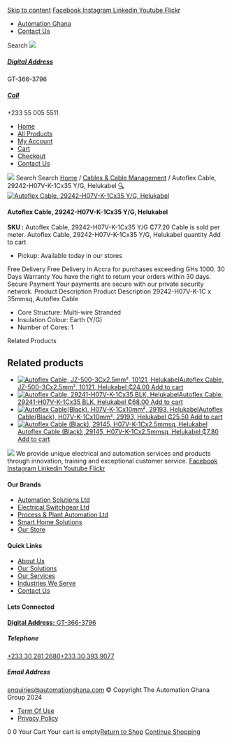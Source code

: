 [Skip to content](https://store.automationghana.com/product/autoflex-cable-29242-h07v-k-1cx35-y-g-helukabel/#content)
[ Facebook ](https://www.facebook.com/automationgh/) [ Instagram ](https://www.instagram.com/automationgh/) [ Linkedin ](https://www.linkedin.com/company/the-automation-ghana-limited/) [ Youtube ](https://www.youtube.com/channel/UCurrRDUSm5oIW39VXjn1u0w) [ Flickr ](https://www.flickr.com/photos/181794037@N07/)
  * [ Automation Ghana ](https://automationghana.com)
  * [ Contact Us ](https://store.automationghana.com/contact/)


Search
[ ![](https://store.automationghana.com/wp-content/uploads/2024/04/Website-TAGG-Logo-BLUE.png) ](https://store.automationghana.com/)
[ ](https://maps.app.goo.gl/m4xeaagWCNbLk4jM6)
#####  [ Digital Address ](https://maps.app.goo.gl/m4xeaagWCNbLk4jM6)
GT-366-3796 
[ ](tel:+233550055511)
#####  [ Call ](tel:+233550055511)
+233 55 005 5511 
  * [Home](https://store.automationghana.com/)
  * [All Products](https://store.automationghana.com/shop/)
  * [My Account](https://store.automationghana.com/my-account/)
  * [Cart](https://store.automationghana.com/cart/)
  * [Checkout](https://store.automationghana.com/checkout/)
  * [Contact Us](https://store.automationghana.com/contact/)


[![](https://store.automationghana.com/wp-content/uploads/2024/04/AutomationGhana_logo_white.png)](https://store.automationghana.com)
Search
Search
[Home](https://store.automationghana.com) / [Cables & Cable Management](https://store.automationghana.com/product-category/cables-cable-management/) / Autoflex Cable, 29242-H07V-K-1Cx35 Y/G, Helukabel
[🔍](https://store.automationghana.com/product/autoflex-cable-29242-h07v-k-1cx35-y-g-helukabel/)
[![Autoflex Cable, 29242-H07V-K-1Cx35 Y/G, Helukabel](https://store.automationghana.com/wp-content/uploads/2019/12/CABLES-2.jpg)](https://store.automationghana.com/wp-content/uploads/2019/12/CABLES-2.jpg)
####  Autoflex Cable, 29242-H07V-K-1Cx35 Y/G, Helukabel 
**SKU :** Autoflex Cable, 29242-H07V-K-1Cx35 Y/G 
₵77.20
Cable is sold per meter.
Autoflex Cable, 29242-H07V-K-1Cx35 Y/G, Helukabel quantity
Add to cart
  * Pickup: Available today in our stores


Free Delivery 
Free Delivery in Accra for purchases exceeding GHs 1000. 
30 Days Warranty 
You have the right to return your orders within 30 days. 
Secure Payment 
Your payments are secure with our private security network. 
Product Description
Product Description
29242-H07V-K-1C x 35mmsq, Autoflex Cable 
  * Core Structure: Multi-wire Stranded
  * Insulation Colour: Earth (Y/G)
  * Number of Cores: 1


Related Products 
## Related products
  * [![Autoflex Cable, JZ-500-3Cx2.5mm², 10121, Helukabel](https://store.automationghana.com/wp-content/uploads/2020/04/Autoflex-3g15-300x300.png)Autoflex Cable, JZ-500-3Cx2.5mm², 10121, Helukabel ₵24.00 ](https://store.automationghana.com/product/autoflex-cable-10121-jz-500-3cx2-5-helukabel/)
[Add to cart](https://store.automationghana.com/product/autoflex-cable-29242-h07v-k-1cx35-y-g-helukabel/?add-to-cart=1484)
  * [![Autoflex Cable, 29241-H07V-K-1Cx35 BLK, Helukabel](https://store.automationghana.com/wp-content/uploads/2019/12/CABLES-3-300x300.jpg)Autoflex Cable, 29241-H07V-K-1Cx35 BLK, Helukabel ₵68.00 ](https://store.automationghana.com/product/autoflex-cable-29241-h07v-k-1cx35-blk-helukabel/)
[Add to cart](https://store.automationghana.com/product/autoflex-cable-29242-h07v-k-1cx35-y-g-helukabel/?add-to-cart=1482)
  * [![Autoflex Cable\(Black\), H07V-K-1Cx10mm², 29193, Helukabel](https://store.automationghana.com/wp-content/uploads/2019/12/CABLES-3-300x300.jpg)Autoflex Cable(Black), H07V-K-1Cx10mm², 29193, Helukabel ₵25.50 ](https://store.automationghana.com/product/autoflex-cable-29193-h07v-k-1cx10-blk-helukabel/)
[Add to cart](https://store.automationghana.com/product/autoflex-cable-29242-h07v-k-1cx35-y-g-helukabel/?add-to-cart=1475)
  * [![Autoflex Cable \(Black\), 29145, H07V-K-1Cx2.5mmsq, Helukabel](https://store.automationghana.com/wp-content/uploads/2019/12/CABLES-3-300x300.jpg)Autoflex Cable (Black), 29145, H07V-K-1Cx2.5mmsq, Helukabel ₵7.80 ](https://store.automationghana.com/product/autoflex-cable-29145-h07v-k-1cx2-5-blk-helukabel/)
[Add to cart](https://store.automationghana.com/product/autoflex-cable-29242-h07v-k-1cx35-y-g-helukabel/?add-to-cart=1463)


![](https://store.automationghana.com/wp-content/uploads/2024/04/AutomationGhana_logo_white.png)
We provide unique electrical and automation services and products through innovation, training and exceptional customer service.
[ Facebook ](https://www.facebook.com/automationgh/) [ Instagram ](https://www.instagram.com/automationgh/) [ Linkedin ](https://www.linkedin.com/company/the-automation-ghana-limited/) [ Youtube ](https://www.youtube.com/channel/UCurrRDUSm5oIW39VXjn1u0w) [ Flickr ](https://www.flickr.com/photos/181794037@N07/)
#### Our Brands
  * [ Automation Solutions Ltd ](https://store.automationghana.com/product/autoflex-cable-29242-h07v-k-1cx35-y-g-helukabel/)
  * [ Electrical Switchgear Ltd ](https://store.automationghana.com/product/autoflex-cable-29242-h07v-k-1cx35-y-g-helukabel/)
  * [ Process & Plant Automation Ltd ](https://store.automationghana.com/product/autoflex-cable-29242-h07v-k-1cx35-y-g-helukabel/)
  * [ Smart Home Solutions ](https://store.automationghana.com/product/autoflex-cable-29242-h07v-k-1cx35-y-g-helukabel/)
  * [ Our Store ](https://store.automationghana.com/product/autoflex-cable-29242-h07v-k-1cx35-y-g-helukabel/)


#### Quick Links
  * [ About Us ](https://store.automationghana.com/product/autoflex-cable-29242-h07v-k-1cx35-y-g-helukabel/)
  * [ Our Solutions ](https://store.automationghana.com/product/autoflex-cable-29242-h07v-k-1cx35-y-g-helukabel/)
  * [ Our Services ](https://store.automationghana.com/product/autoflex-cable-29242-h07v-k-1cx35-y-g-helukabel/)
  * [ Industries We Serve ](https://store.automationghana.com/product/autoflex-cable-29242-h07v-k-1cx35-y-g-helukabel/)
  * [ Contact Us ](https://store.automationghana.com/product/autoflex-cable-29242-h07v-k-1cx35-y-g-helukabel/)


#### Lets Connected
[**Digital Address:** GT-366-3796](https://maps.app.goo.gl/m4xeaagWCNbLk4jM6)
#####  Telephone 
[ +233 30 281 2680](tel:+233302812680)[+233 30 393 9077](https://store.automationghana.com/product/autoflex-cable-29242-h07v-k-1cx35-y-g-helukabel/+233303939077)
#####  Email Address 
enquiries@automationghana.com 
© Copyright The Automation Ghana Group 2024
  * [ Term Of Use ](https://store.automationghana.com/product/autoflex-cable-29242-h07v-k-1cx35-y-g-helukabel/)
  * [ Privacy Policy ](https://store.automationghana.com/product/autoflex-cable-29242-h07v-k-1cx35-y-g-helukabel/)


0
0
Your Cart
Your cart is empty[Return to Shop](https://store.automationghana.com/shop/)
[Continue Shopping](https://store.automationghana.com/product/autoflex-cable-29242-h07v-k-1cx35-y-g-helukabel/)
